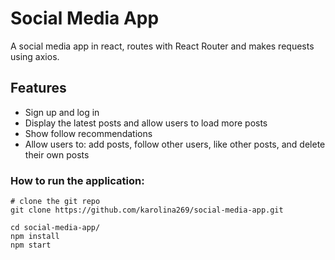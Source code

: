 # Social Media App

A social media app in react, routes with React Router and makes requests using axios.

## Features

- Sign up and log in
- Display the latest posts and allow users to load more posts
- Show follow recommendations
- Allow users to: add posts, follow other users, like other posts, and delete their own posts

### How to run the application:

```shell
# clone the git repo
git clone https://github.com/karolina269/social-media-app.git

cd social-media-app/
npm install
npm start

```
